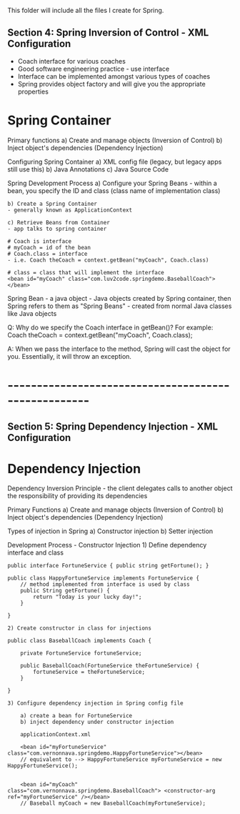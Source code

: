 This folder will include all the files I create for Spring. 

## Section 4: Spring Inversion of Control - XML Configuration ##

- Coach interface for various coaches
- Good software engineering practice - use interface
- Interface can be implemented amongst various types of coaches
- Spring provides object factory and will give you the appropriate properties

# Spring Container #

Primary functions
	a) Create and manage objects (Inversion of Control)
	b) Inject object's dependencies (Dependency Injection)
	
Configuring Spring Container
	a) XML config file (legacy, but legacy apps still use this)
	b) Java Annotations	
	c) Java Source Code
	
Spring Development Process
	a) Configure your Spring Beans
	- within a bean, you specify the ID and class (class name of implementation class)
	
	b) Create a Spring Container
	- generally known as ApplicationContext
	
	c) Retrieve Beans from Container
	- app talks to spring container
	
	# Coach is interface
	# myCoach = id of the bean
	# Coach.class = interface 
	- i.e. Coach theCoach = context.getBean("myCoach", Coach.class)
	
	# class = class that will implement the interface
	<bean id="myCoach" class="com.luv2code.springdemo.BaseballCoach"></bean>
	
Spring Bean - a java object
	- Java objects created by Spring container, then Spring refers to them as "Spring Beans"
	- created from normal Java classes like Java objects

Q: Why do we specify the Coach interface in getBean()?
	For example: Coach theCoach = context.getBean("myCoach", Coach.class);
	
A: When we pass the interface to the method, Spring will cast the object for you. Essentially, it will throw an exception. 

# ---------------------------------------------------- #
	
## Section 5: Spring Dependency Injection - XML Configuration ##

# Dependency Injection #

Dependency Inversion Principle - the client delegates calls to another object the responsibility of providing its dependencies

Primary Functions
	a) Create and manage objects (Inversion of Control)
	b) Inject object's dependencies (Dependency Injection)
	
Types of injection in Spring
	a) Constructor injection
	b) Setter injection
	
Development Process - Constructor Injection
	1) Define dependency interface and class
	
	public interface FortuneService { public string getFortune(); }
	
	public class HappyFortuneService implements FortuneService {
		// method implemented from interface is used by class
		public String getFortune() {
			return "Today is your lucky day!";
		}
	
	}

	2) Create constructor in class for injections
	
	public class BaseballCoach implements Coach {
	
		private FortuneService fortuneService;
		
		public BaseballCoach(FortuneService theFortuneService) {
			fortuneService = theFortuneService;
		}
	
	}
	
	3) Configure dependency injection in Spring config file
	
		a) create a bean for FortuneService
		b) inject dependency under constructor injection
		
		applicationContext.xml
		
		<bean id="myFortuneService" class="com.vernonnava.springdemo.HappyFortuneService"></bean>
		// equivalent to --> HappyFortuneService myFortuneService = new HappyFortuneService();
		
		
		<bean id="myCoach" class="com.vernonnava.springdemo.BaseballCoach"> <constructor-arg ref="myFortuneService" /></bean>
		// Baseball myCoach = new BaseballCoach(myFortuneService);